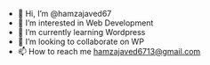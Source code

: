 - 👋 Hi, I’m @hamzajaved67
- 👀 I’m interested in Web Development
- 🌱 I’m currently learning Wordpress
- 💞️ I’m looking to collaborate on WP
- 📫 How to reach me hamzajaved6713@gmail.com

<!---
hamzajaved67/hamzajaved67 is a ✨ special ✨ repository because its `README.md` (this file) appears on your GitHub profile.
You can click the Preview link to take a look at your changes.
--->
